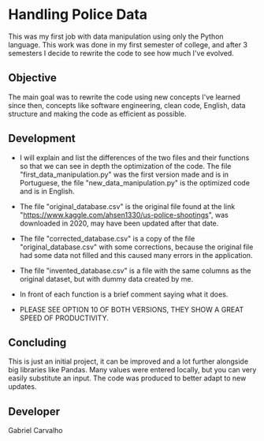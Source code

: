 # Handling Police Data

This was my first job with data manipulation using only the Python language. This work was done in my first semester of college, and after 3 semesters I decide to rewrite the code to see how much I've evolved.

## Objective

The main goal was to rewrite the code using new concepts I've learned since then, concepts like software engineering, clean code, English, data structure and making the code as efficient as possible.

## Development

 * I will explain and list the differences of the two files and their functions so that we can see in depth the optimization of the code.
The file "first_data_manipulation.py" was the first version made and is in Portuguese, the file "new_data_manipulation.py" is the optimized code and is in English.

 * The file "original_database.csv" is the original file found at the link "https://www.kaggle.com/ahsen1330/us-police-shootings", was downloaded in 2020, may have been updated after that date.

 * The file "corrected_database.csv" is a copy of the file "original_database.csv" with some corrections, because the original file had some data not filled and this caused many errors in the application.

 * The file "invented_database.csv" is a file with the same columns as the original dataset, but with dummy data created by me.

 * In front of each function is a brief comment saying what it does.

 * PLEASE SEE OPTION 10 OF BOTH VERSIONS, THEY SHOW A GREAT SPEED OF PRODUCTIVITY.

## Concluding

   This is just an initial project, it can be improved and a lot further alongside big libraries like Pandas.
    Many values were entered locally, but you can very easily substitute an input.
The code was produced to better adapt to new updates.
## Developer

Gabriel Carvalho